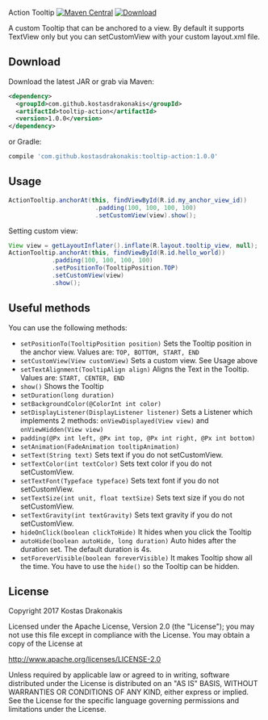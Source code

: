 Action Tooltip [![Maven Central](https://img.shields.io/badge/Maven%20Central-spinner--preference-brightgreen.svg)](http://search.maven.org/#search%7Cga%7C1%7Ckostasdrakonakis) [ ![Download](https://api.bintray.com/packages/kdrakonakis/maven/tooltip-action/images/download.svg) ](https://bintray.com/kdrakonakis/maven/tooltip-action/_latestVersion)


A custom Tooltip that can be anchored to a view. By default it supports TextView only but you can setCustomView with your custom layout.xml file.


Download
--------

Download the latest JAR or grab via Maven:
```xml
<dependency>
  <groupId>com.github.kostasdrakonakis</groupId>
  <artifactId>tooltip-action</artifactId>
  <version>1.0.0</version>
</dependency>
```
or Gradle:
```groovy
compile 'com.github.kostasdrakonakis:tooltip-action:1.0.0'
```

Usage
-----

```java
ActionTooltip.anchorAt(this, findViewById(R.id.my_anchor_view_id))
                        .padding(100, 100, 100, 100)
                        .setCustomView(view).show();
```

Setting custom view:


```java
View view = getLayoutInflater().inflate(R.layout.tooltip_view, null);
ActionTooltip.anchorAt(this, findViewById(R.id.hello_world))
            .padding(100, 100, 100, 100)
            .setPositionTo(TooltipPosition.TOP)
            .setCustomView(view)
            .show();
```

Useful methods
-------------

You can use the following methods:

- `setPositionTo(TooltipPosition position)` Sets the Tooltip position in the anchor view. Values are: `TOP, BOTTOM, START, END`
- `setCustomView(View customView)` Sets a custom view. See Usage above
- `setTextAlignment(TooltipAlign align)` Aligns the Text in the Tooltip. Values are: `START, CENTER, END`
- `show()` Shows the Tooltip
- `setDuration(long duration)`
- `setBackgroundColor(@ColorInt int color)`
- `setDisplayListener(DisplayListener listener)` Sets a Listener which implements 2 methods: `onViewDisplayed(View view)` and `onViewHidden(View view)`
- `padding(@Px int left, @Px int top, @Px int right, @Px int bottom)`
- `setAnimation(FadeAnimation tooltipAnimation)`
- `setText(String text)` Sets text if you do not setCustomView.
- `setTextColor(int textColor)` Sets text color if you do not setCustomView.
- `setTextFont(Typeface typeface)` Sets text font if you do not setCustomView.
- `setTextSize(int unit, float textSize)` Sets text size if you do not setCustomView.
- `setTextGravity(int textGravity)` Sets text gravity if you do not setCustomView.
- `hideOnClick(boolean clickToHide)` It hides when you click the Tooltip
- `autoHide(boolean autoHide, long duration)` Auto hides after the duration set. The default duration is 4s.
- `setForeverVisible(boolean foreverVisible)` It makes Tooltip show all the time. You have to use the `hide()` so the Tooltip can be hidden.

License
-------

 Copyright 2017 Kostas Drakonakis

 Licensed under the Apache License, Version 2.0 (the "License");
 you may not use this file except in compliance with the License.
 You may obtain a copy of the License at

 http://www.apache.org/licenses/LICENSE-2.0

 Unless required by applicable law or agreed to in writing, software
 distributed under the License is distributed on an "AS IS" BASIS,
 WITHOUT WARRANTIES OR CONDITIONS OF ANY KIND, either express or implied.
 See the License for the specific language governing permissions and
 limitations under the License.
